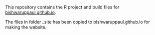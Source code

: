 This repository contains the R project and build files for <a href='https://github.com/bishwaruppaul/bishwaruppaul.github.io' target='_blank'>bishwaruppaul.github.io</a>.

The files in folder _site has been copied to bishwaruppaul.github.io for making the website.
